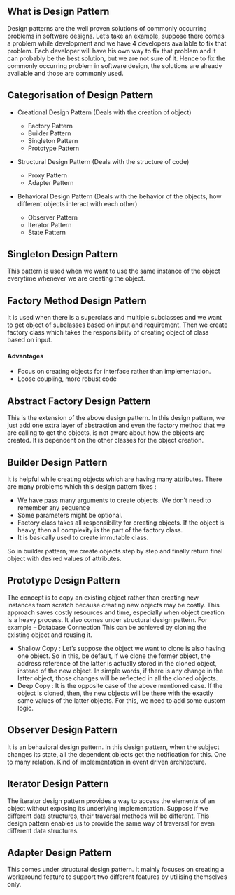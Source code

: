 ## What is Design Pattern
Design patterns are the well proven solutions of commonly occurring problems in software designs. Let’s take an example, suppose there comes a problem while development and we have 4 developers available to fix that problem. Each developer will have his own way to fix that problem and it can probably be the best solution, but we are not sure of it. Hence to fix the commonly occurring problem in software design, the solutions are already available and those are commonly used.

## Categorisation of Design Pattern
- Creational Design Pattern (Deals with the creation of object)
  - Factory Pattern
  - Builder Pattern
  - Singleton Pattern
  - Prototype Pattern

- Structural Design Pattern (Deals with the structure of code)
   - Proxy Pattern
   - Adapter Pattern
  
- Behavioral Design Pattern (Deals with the behavior of the objects, how different objects interact with each other)
  - Observer Pattern
  - Iterator Pattern
  - State Pattern

## Singleton Design Pattern
This pattern is used when we want to use the same instance of the object everytime whenever we are creating the object.

## Factory Method Design Pattern
It is used when there is a superclass and multiple subclasses and we want to get object of subclasses based on input and requirement. Then we create factory class which takes the responsibility of creating object of class based on input. 

#### Advantages
- Focus on creating objects for interface rather than implementation.
- Loose coupling, more robust code

## Abstract Factory Design Pattern
This is the extension of the above design pattern. In this design pattern, we just add one extra layer of abstraction and even the factory method that we are calling to get the objects, is not aware about how the objects are created. It is dependent on the other classes for the object creation.

## Builder Design Pattern
It is helpful while creating objects which are having  many attributes. There are many problems which this design pattern fixes :
- We have pass many arguments to create objects. We don’t need to remember any sequence
- Some parameters might be optional.
- Factory class takes all responsibility for creating objects. If the object is heavy, then all complexity is the part of the factory class.
- It is basically used to create immutable class.

So in builder pattern, we create objects step by step and finally return final object with desired values of attributes.

## Prototype Design Pattern
The concept is to copy an existing object rather than creating new instances from scratch because creating new objects may be costly. This approach saves costly resources and time, especially when object creation is a heavy process. It also comes under structural design pattern.
For example – Database Connection
This can be achieved by cloning the existing object and reusing it.
- Shallow Copy : Let’s suppose the object we want to clone is also having one object. So in this, be default, if we clone the former object, the address reference of the latter is actually stored in the  cloned object, instead of the new object. In simple words, if there is any change in the latter object, those changes will be reflected in all the cloned objects.
- Deep Copy : It is the opposite case of the above mentioned case. If the object is cloned, then, the new objects will be there with the exactly same values of the latter objects. For this, we need to add some custom logic.

## Observer Design Pattern
It is an behavioral design pattern. In this design pattern, when the subject changes its state, all the dependent objects get the notification for this. One to many relation. Kind of implementation in event  driven architecture.

## Iterator Design Pattern
The iterator design pattern provides a way to access the elements of an object without exposing its underlying implementation. Suppose if we different data structures, their traversal methods will be different. This design pattern enables us to provide the same way of traversal for even different data structures.

## Adapter Design Pattern
This comes under structural design pattern. It mainly focuses on creating a workaround feature to support two different features by utilising themselves only.
